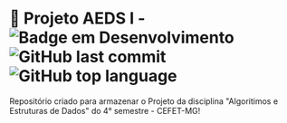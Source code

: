 # :hatching_chick: Projeto AEDS I - ![Badge em Desenvolvimento](http://img.shields.io/static/v1?label=STATUS&message=DEVELOPING&color=FF99FF&style=for-the-badge) ![GitHub last commit](https://img.shields.io/github/last-commit/marinastefane/aeds-1?style=for-the-badge&logoColor=FF99FF&color=FF99FF) ![GitHub top language](https://img.shields.io/github/languages/top/marinastefane/aeds-1?style=for-the-badge&color=FF99FF)
Repositório criado para armazenar o Projeto da disciplina "Algoritimos e Estruturas de Dados" do 4° semestre - CEFET-MG!
